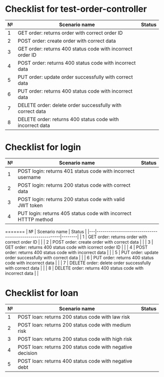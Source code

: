 # Checklist for test-order-controller

| № | Scenario name                                              | Status |
|---|------------------------------------------------------------|--------|
| 1 | GET order: returns order with correct order ID             |        |
| 2 | POST order: create order with correct data                 |        |
| 3 | GET order: returns 400 status code with incorrect order ID |        |
| 4 | POST order: returns 400 status code with incorrect data    |        |
| 5 | PUT order: update order successfully with correct data     |        |
| 6 | PUT order: returns 400 status code with incorrect data     |        |
| 7 | DELETE order: delete order successfully with correct data  |        |
| 8 | DELETE order: returns 400 status code with incorrect data  |        |

# Checklist for login

№ | Scenario name                                                  | Status |
|---|----------------------------------------------------------------|--------|
| 1 | POST login: returns 401 status code with incorrect username    |        |
| 2 | POST login: returns 200 status code with correct data          |        |
| 3 | POST login: returns 200 status code with valid JWT token       |        |
| 4 | PUT login: returns 405 status code with incorrect HTTTP method |        |
=======
| № | Scenario name                                             | Status |
|---|-----------------------------------------------------------|--------|
| 1 | GET order: returns order with correct order ID            |        |
| 2 | POST order: create order with correct data                |        |
| 3 | GET order: returns 400 status code with icorrect order ID |        |
| 4 | POST order: returns 400 status code with incorrect data   |        |
| 5 | PUT order: update order successfully with correct data    |        |
| 6 | PUT order: returns 400 status code with incorrect data    |        |
| 7 | DELETE order: delete order successfully with correct data |        |
| 8 | DELETE order: returns 400 status code with incorrect data |        |

# Checklist for loan

 № | Scenario name                                             |Status |
|---|-----------------------------------------------------------|-------|
| 1 | POST loan: returns 200 status code with law risk          |       |
| 2 | POST loan: returns 200 status code with medium risk       |       |
| 3 | POST loan: returns 200 status code with high risk         |       |
| 4 | POST loan: returns 200 status code with negative decision |       |
| 5 | POST loan: returns 400 status code with negative debt     |       |
